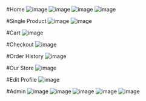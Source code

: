 #Home
![image](https://github.com/dinhphu96/cougar-backend/assets/124566792/c6c4e99b-2cd7-401c-a505-4a6c2aa0bda0)
![image](https://github.com/dinhphu96/cougar-backend/assets/124566792/8fb4fbd0-ad1e-47e7-9115-237e3effa44c)
![image](https://github.com/dinhphu96/cougar-backend/assets/124566792/2ace7cd9-f405-4231-a1f1-171a88bdc4ae)
![image](https://github.com/dinhphu96/cougar-backend/assets/124566792/cde45455-72d9-4941-bdc3-c309b24d981d)

#Single Product
![image](https://github.com/dinhphu96/cougar-backend/assets/124566792/fea6347e-0521-4325-9805-4c307dba87a5)
![image](https://github.com/dinhphu96/cougar-backend/assets/124566792/7731507c-416e-43d0-94bd-1e24d31af277)

#Cart
![image](https://github.com/dinhphu96/cougar-backend/assets/124566792/dded4a7f-8f86-4fdd-b8b9-8a8c9bb3d17f)

#Checkout
![image](https://github.com/dinhphu96/cougar-backend/assets/124566792/05ed6791-3c1a-483f-ba46-524d1613c1c5)

#Order History
![image](https://github.com/dinhphu96/cougar-backend/assets/124566792/6dab496f-5f9e-44ca-ba7d-7d2be93619a5)

#Our Store
![image](https://github.com/dinhphu96/cougar-backend/assets/124566792/68f5541a-656e-4597-84c5-1cade865b1ac)

#Edit Profile
![image](https://github.com/dinhphu96/cougar-backend/assets/124566792/95e96d28-b080-4f11-94e2-1f17aa56c170)

#Admin
![image](https://github.com/dinhphu96/cougar-backend/assets/124566792/e3008a21-c987-442d-bdb1-426c21516cee)
![image](https://github.com/dinhphu96/cougar-backend/assets/124566792/0eaa2180-1dae-46ac-b4cd-04045a1d9199)
![image](https://github.com/dinhphu96/cougar-backend/assets/124566792/e307eadd-3aff-43c3-a9d9-f2006fbbf7d7)
![image](https://github.com/dinhphu96/cougar-backend/assets/124566792/75192e7c-51d0-41b8-95ee-285b4627e42e)
![image](https://github.com/dinhphu96/cougar-backend/assets/124566792/b3ef9449-f772-42e7-b2f7-367816df05e2)





